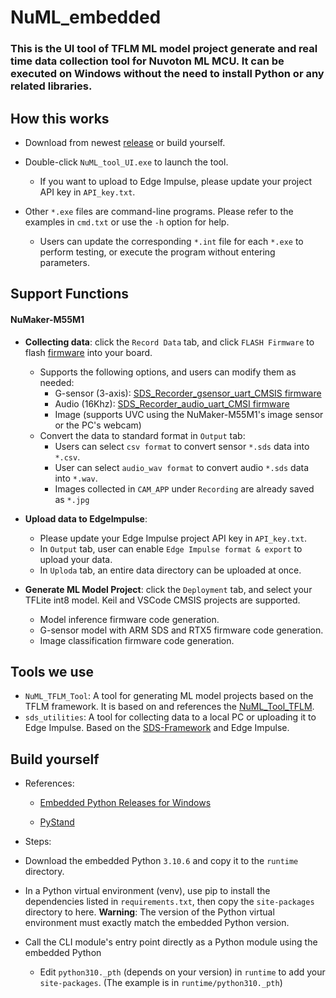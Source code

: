 NuML_embedded
===
### This is the UI tool of TFLM ML model project generate and real time data collection tool for Nuvoton ML MCU. It can be executed on Windows without the need to install Python or any related libraries.

## How this works
- Download from newest [release](https://github.com/MaxCYCHEN/NuML_embedded/releases) or build yourself.
- Double-click `NuML_tool_UI.exe` to launch the tool.
    - If you want to upload to Edge Impulse, please update your project API key in `API_key.txt`.

- Other `*.exe` files are command-line programs. Please refer to the examples in `cmd.txt` or use the `-h` option for help.
    - Users can update the corresponding `*.int` file for each `*.exe` to perform testing, or execute the program without entering parameters.

## Support Functions
#### NuMaker-M55M1
- **Collecting data**: click the `Record Data` tab, and click `FLASH Firmware` to flash [firmware](https://github.com/OpenNuvoton/ML_M55M1_CMSIS_SDS/tree/master) into your board.
    - Supports the following options, and users can modify them as needed:
        - G-sensor (3-axis): [SDS_Recorder_gsensor_uart_CMSIS firmware](https://github.com/OpenNuvoton/ML_M55M1_CMSIS_SDS/tree/master/M55M1BSP-3.01.001/SampleCode/SDS/SDS_Recorder_gsensor_uart_CMSIS)
        - Audio (16Khz): [SDS_Recorder_audio_uart_CMSI firmware](https://github.com/OpenNuvoton/ML_M55M1_CMSIS_SDS/tree/master/M55M1BSP-3.01.001/SampleCode/SDS/SDS_Recorder_audio_uart_CMSI)
        - Image (supports UVC using the NuMaker-M55M1's image sensor or the PC's webcam)
    - Convert the data to standard format in `Output` tab:
        - Users can select `csv format` to convert sensor `*.sds` data into `*.csv`.
        - User can select `audio_wav format` to convert audio `*.sds` data  into `*.wav`.
        - Images collected in `CAM_APP` under `Recording` are already saved as `*.jpg`
     
- **Upload data to EdgeImpulse**:
    - Please update your Edge Impulse project API key in `API_key.txt`.
    - In `Output` tab, user can enable `Edge Impulse format & export` to upload your data.
    - In `Uploda` tab, an entire data directory can be uploaded at once.

- **Generate ML Model Project**: click the `Deployment` tab, and select your TFLite int8 model. Keil and VSCode CMSIS projects are supported.
    - Model inference firmware code generation.
    - G-sensor model with ARM SDS and RTX5 firmware code generation.
    - Image classification firmware code generation.


## Tools we use
- `NuML_TFLM_Tool`: A tool for generating ML model projects based on the TFLM framework. It is based on and references the [NuML_Tool_TFLM](https://github.com/MaxCYCHEN/NuML_Toolkit).
- `sds_utilities`: A tool for collecting data to a local PC or uploading it to Edge Impulse. Based on the [SDS-Framework](https://github.com/ARM-software/SDS-Framework) and Edge Impulse.

## Build yourself
- References:
    - [Embedded Python Releases for Windows](https://www.python.org/downloads/windows/)

    - [PyStand](https://github.com/skywind3000/PyStand)
- Steps:

- Download the embedded Python `3.10.6` and copy it to the `runtime` directory.

- In a Python virtual environment (venv), use pip to install the dependencies listed in `requirements.txt`, then copy the `site-packages` directory to here.
**Warning**: The version of the Python virtual environment must exactly match the embedded Python version.

- Call the CLI module's entry point directly as a Python module using the embedded Python
    - Edit `python310._pth` (depends on your version) in `runtime` to add your `site-packages`. (The example is in `runtime/python310._pth`)
